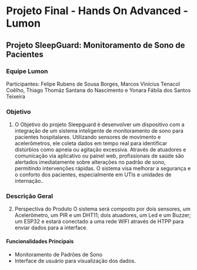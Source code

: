 # Projeto Final - Hands On Advanced - Lumon

## Projeto SleepGuard: Monitoramento de Sono de Pacientes

### Equipe Lumon
Participantes: Felipe Rubens de Sousa Borges, Marcos Vinícius Tenacol Coêlho, Thiago
Thomáz Santana do Nascimento e Yonara Fábila dos Santos Teixeira

### Objetivo
1. O Objetivo do projeto Sleepguard é desenvolver um dispositivo com a integração de um sistema inteligente de monitoramento de sono para pacientes hospitalares. Utilizando sensores de movimento e acelerômetros, ele coleta dados em tempo real para identificar distúrbios como apneia ou agitação excessiva. Através de atuadores e comunicação via aplicativo ou painel web, profissionais de saúde são alertados imediatamente sobre alterações no padrão de sono, permitindo intervenções rápidas. O sistema visa melhorar a segurança e o conforto dos pacientes, especialmente em UTIs e unidades de internação..

### Descrição Geral
2. Perspectiva do Produto O sistema será composto por dois sensores, um Acelerômetro, um PIR e um DHT11; dois atuadores, um Led e um Buzzer; um ESP32 e estará conectado a uma rede WIFI através de HTPP para enviar dados para a interface.

#### Funcionalidades Principais
- Monitoramento de Padrões de Sono
- Interface de usuário para visualização dos dados.
